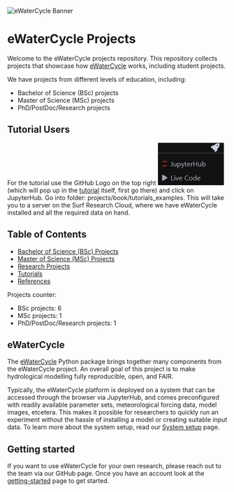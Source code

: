 ![eWaterCycle Banner](figures/ewc_banner.png)

# eWaterCycle Projects

Welcome to the eWaterCycle projects repository. This repository collects projects that showcase how [eWaterCycle](https://ewatercycle.readthedocs.io/en/latest/index.html) works, including student projects.

We have projects from different levels of education, including:
- Bachelor of Science (BSc) projects
- Master of Science (MSc) projects
- PhD/PostDoc/Research projects

## Tutorial Users

For the tutorial use the GitHub Logo on the top right ![launch](figures/jupyterHub_launch.png) (which will pop up in the [tutorial](https://www.ewatercycle.org/projects/main/tutorials_examples/1_HBV_Caravan_ERA5/example_model_run_HBV.html) itself, first go there) and click on JupyterHub.
Go into folder: projects/book/tutorials_examples.
This will take you to a server on the Surf Research Cloud, where we have eWaterCycle installed and all the required data on hand.

## Table of Contents
- [Bachelor of Science (BSc) Projects](https://www.ewatercycle.org/projects/main/thesis_projects/BSc/overview_BSc_thesis_projects.html)
- [Master of Science (MSc) Projects](https://www.ewatercycle.org/projects/main/thesis_projects/MSc/overview_MSc_thesis_projects.html)
- [Research Projects](https://www.ewatercycle.org/projects/main/thesis_projects/Research/overview_research_projects.html)
- [Tutorials](https://www.ewatercycle.org/projects/main/tutorials_examples/intro_tutorials_examples.html)
- [References](https://www.ewatercycle.org/projects/main/references.html)

Projects counter:
- BSc projects: 6
- MSc projects: 1
- PhD/PostDoc/Research projects: 1

## eWaterCycle

The [eWaterCycle](https://ewatercycle.readthedocs.io/en/latest/index.html) Python package brings together many components from the eWaterCycle project. 
An overall goal of this project is to make hydrological modelling fully reproducible, open, and FAIR.

Typically, the eWaterCycle platform is deployed on a system that can be accessed through the browser via JupyterHub, and comes preconfigured with readily available parameter sets, meteorological forcing data, model images, etcetera. 
This makes it possible for researchers to quickly run an experiment without the hassle of installing a model or creating suitable input data. 
To learn more about the system setup, read our [System setup](https://ewatercycle.readthedocs.io/en/latest/system_setup.html) page.

## Getting started

If you want to use eWaterCycle for your own research, please reach out to the team via our GitHub page.
Once you have an account look at the [getting-started](https://www.ewatercycle.org/getting-started/main/intro.html) page to get started.